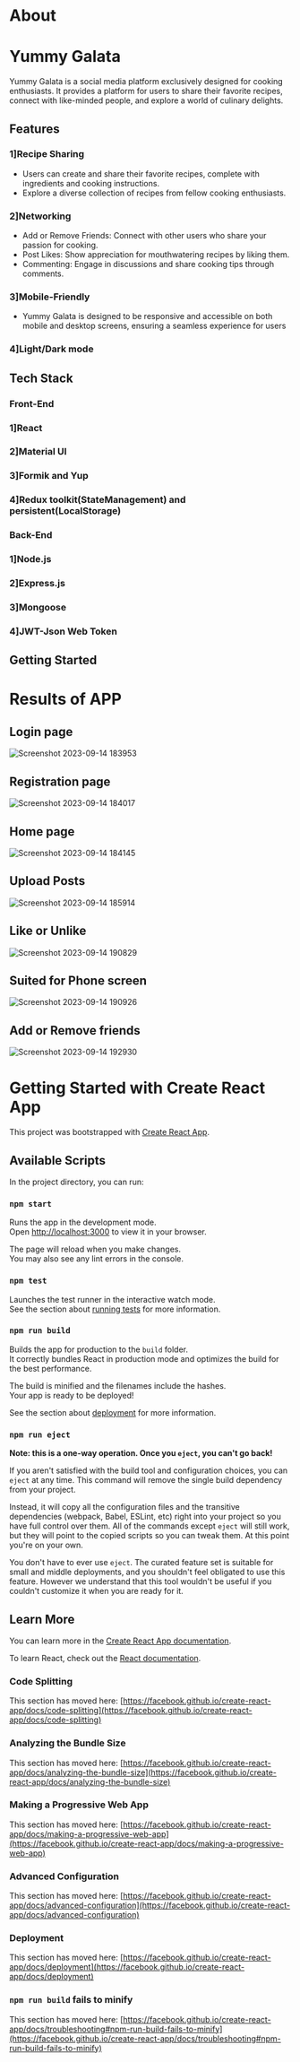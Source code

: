 # About
# Yummy Galata

Yummy Galata is a social media platform exclusively designed for cooking enthusiasts. It provides a platform for users to share their favorite recipes, connect with like-minded people, and explore a world of culinary delights.

## Features

### 1]Recipe Sharing
- Users can create and share their favorite recipes, complete with ingredients and cooking instructions.
- Explore a diverse collection of recipes from fellow cooking enthusiasts.

### 2]Networking
- Add or Remove Friends: Connect with other users who share your passion for cooking.
- Post Likes: Show appreciation for mouthwatering recipes by liking them.
- Commenting: Engage in discussions and share cooking tips through comments.

### 3]Mobile-Friendly
- Yummy Galata is designed to be responsive and accessible on both mobile and desktop screens, ensuring a seamless experience for users

### 4]Light/Dark mode

## Tech Stack
### Front-End
### 1]React
### 2]Material UI
### 3]Formik and Yup
### 4]Redux toolkit(StateManagement) and persistent(LocalStorage)

### Back-End
### 1]Node.js
### 2]Express.js
### 3]Mongoose
### 4]JWT-Json Web Token

## Getting Started
# Results of APP

## Login page
![Screenshot 2023-09-14 183953](https://github.com/Naveen3251/YummyGalata/assets/114800360/bb04c513-bcbb-4f92-a491-93352643984a)

## Registration page
![Screenshot 2023-09-14 184017](https://github.com/Naveen3251/YummyGalata/assets/114800360/ca920d6d-2bd1-41f3-b222-92a1b5975710)

## Home page
![Screenshot 2023-09-14 184145](https://github.com/Naveen3251/YummyGalata/assets/114800360/1ceb486f-1bc8-42be-b69f-3168d5e7a2b6)

## Upload Posts
![Screenshot 2023-09-14 185914](https://github.com/Naveen3251/YummyGalata/assets/114800360/06fa2584-9634-4406-97cf-5c4c109321b2)

## Like or Unlike
![Screenshot 2023-09-14 190829](https://github.com/Naveen3251/YummyGalata/assets/114800360/9dd9dfba-6322-4a1d-a7ef-9104f9f126c2)

## Suited for Phone screen
![Screenshot 2023-09-14 190926](https://github.com/Naveen3251/YummyGalata/assets/114800360/c8ee9766-6339-4908-abae-1d025a95932c)

## Add or Remove friends
![Screenshot 2023-09-14 192930](https://github.com/Naveen3251/YummyGalata/assets/114800360/f111e0b6-77c5-4e86-8786-9de61bb06c53)

# Getting Started with Create React App

This project was bootstrapped with [Create React App](https://github.com/facebook/create-react-app).

## Available Scripts

In the project directory, you can run:

### `npm start`

Runs the app in the development mode.\
Open [http://localhost:3000](http://localhost:3000) to view it in your browser.

The page will reload when you make changes.\
You may also see any lint errors in the console.

### `npm test`

Launches the test runner in the interactive watch mode.\
See the section about [running tests](https://facebook.github.io/create-react-app/docs/running-tests) for more information.

### `npm run build`

Builds the app for production to the `build` folder.\
It correctly bundles React in production mode and optimizes the build for the best performance.

The build is minified and the filenames include the hashes.\
Your app is ready to be deployed!

See the section about [deployment](https://facebook.github.io/create-react-app/docs/deployment) for more information.

### `npm run eject`

**Note: this is a one-way operation. Once you `eject`, you can't go back!**

If you aren't satisfied with the build tool and configuration choices, you can `eject` at any time. This command will remove the single build dependency from your project.

Instead, it will copy all the configuration files and the transitive dependencies (webpack, Babel, ESLint, etc) right into your project so you have full control over them. All of the commands except `eject` will still work, but they will point to the copied scripts so you can tweak them. At this point you're on your own.

You don't have to ever use `eject`. The curated feature set is suitable for small and middle deployments, and you shouldn't feel obligated to use this feature. However we understand that this tool wouldn't be useful if you couldn't customize it when you are ready for it.

## Learn More

You can learn more in the [Create React App documentation](https://facebook.github.io/create-react-app/docs/getting-started).

To learn React, check out the [React documentation](https://reactjs.org/).

### Code Splitting

This section has moved here: [https://facebook.github.io/create-react-app/docs/code-splitting](https://facebook.github.io/create-react-app/docs/code-splitting)

### Analyzing the Bundle Size

This section has moved here: [https://facebook.github.io/create-react-app/docs/analyzing-the-bundle-size](https://facebook.github.io/create-react-app/docs/analyzing-the-bundle-size)

### Making a Progressive Web App

This section has moved here: [https://facebook.github.io/create-react-app/docs/making-a-progressive-web-app](https://facebook.github.io/create-react-app/docs/making-a-progressive-web-app)

### Advanced Configuration

This section has moved here: [https://facebook.github.io/create-react-app/docs/advanced-configuration](https://facebook.github.io/create-react-app/docs/advanced-configuration)

### Deployment

This section has moved here: [https://facebook.github.io/create-react-app/docs/deployment](https://facebook.github.io/create-react-app/docs/deployment)

### `npm run build` fails to minify

This section has moved here: [https://facebook.github.io/create-react-app/docs/troubleshooting#npm-run-build-fails-to-minify](https://facebook.github.io/create-react-app/docs/troubleshooting#npm-run-build-fails-to-minify)

